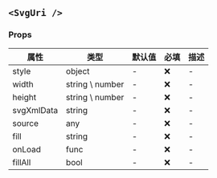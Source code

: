 ## `<SvgUri />`

### Props

| 属性       | 类型            | 默认值 | 必填 | 描述 |
| ---------- | --------------- | ------ | ---- | ---- |
| style      | object          | -      | ❌   | -    |
| width      | string \ number | -      | ❌   | -    |
| height     | string \ number | -      | ❌   | -    |
| svgXmlData | string          | -      | ❌   | -    |
| source     | any             | -      | ❌   | -    |
| fill       | string          | -      | ❌   | -    |
| onLoad     | func            | -      | ❌   | -    |
| fillAll    | bool            | -      | ❌   | -    |
